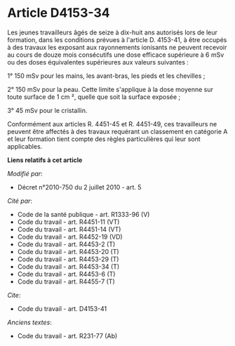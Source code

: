 # Article D4153-34

Les jeunes travailleurs âgés de seize à dix-huit ans autorisés lors de leur formation, dans les conditions prévues à
l'article D. 4153-41, à être occupés à des travaux les exposant aux rayonnements ionisants ne peuvent recevoir au cours de
douze mois consécutifs une dose efficace supérieure à 6 mSv ou des doses équivalentes supérieures aux valeurs suivantes : 

1° 150 mSv pour les mains, les avant-bras, les pieds et les chevilles ; 

2° 150 mSv pour la peau. Cette limite s'applique à la dose moyenne sur toute surface de 1 cm ², quelle que soit la surface
exposée ; 

3° 45 mSv pour le cristallin. 

Conformément aux articles R. 4451-45 et R. 4451-49, ces travailleurs ne peuvent être affectés à des travaux requérant un
classement en catégorie A et leur formation tient compte des règles particulières qui leur sont applicables.

**Liens relatifs à cet article**

_Modifié par_:

  - Décret n°2010-750 du 2 juillet 2010 - art. 5

_Cité par_:

  - Code de la santé publique - art. R1333-96 (V)
  - Code du travail - art. R4451-11 (VT)
  - Code du travail - art. R4451-14 (VT)
  - Code du travail - art. R4452-19 (VD)
  - Code du travail - art. R4453-2 (T)
  - Code du travail - art. R4453-20 (T)
  - Code du travail - art. R4453-29 (T)
  - Code du travail - art. R4453-34 (T)
  - Code du travail - art. R4453-6 (T)
  - Code du travail - art. R4455-7 (T)

_Cite_:

  - Code du travail - art. D4153-41

_Anciens textes_:

  - Code du travail - art. R231-77 (Ab)
